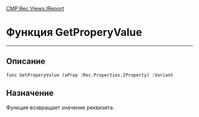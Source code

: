 ﻿---
Link: CMP.Rec.Views.IReport.@GetProperyValue
---

<!---  Навигация
[Имя проекта](#) :
-->
[CMP.Rec.Views.IReport](Default)

# Функция GetProperyValue
---

## Описание

    func GetProperyValue (aProp :Rec.Properties.IProperty) :Variant

<!--
## Аргументы{#Args}

### Аргумент1

Описание аргумента 1
-->

## Назначение

Функция возвращает значение реквизита.

<!--
## Пример

    GetProperyValue...
-->

